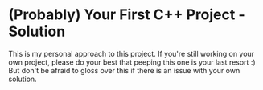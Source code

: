 # (Probably) Your First C++ Project - Solution

This is my personal approach to this project. If you're still working on your own project, please do your best that peeping this one is your last resort :) But
don't be afraid to gloss over this if there is an issue with your own solution.
